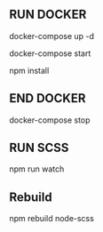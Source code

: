 ## RUN DOCKER
docker-compose up -d

docker-compose start

npm install

## END DOCKER
docker-compose stop


## RUN SCSS

npm run watch


## Rebuild
npm rebuild node-scss
